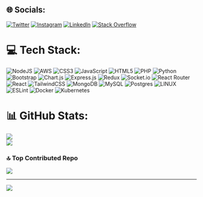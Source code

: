 ## 🌐 Socials:
[![Twitter](https://img.shields.io/badge/Twitter-%231DA1F2.svg?logo=Twitter&logoColor=white)](https://twitter.com/KshitijKarkera) [![Instagram](https://img.shields.io/badge/Instagram-%23E4405F.svg?logo=Instagram&logoColor=white)](https://www.instagram.com/kshitijsk_23/) [![LinkedIn](https://img.shields.io/badge/LinkedIn-%230077B5.svg?logo=linkedin&logoColor=white)](https://www.linkedin.com/in/kshitij-karkera/) [![Stack Overflow](https://img.shields.io/badge/-Stackoverflow-FE7A16?logo=stack-overflow&logoColor=white)](https://stackoverflow.com/users/16016046/kshitij-karkera) 

# 💻 Tech Stack:
![NodeJS](https://img.shields.io/badge/node.js-6DA55F?style=for-the-badge&logo=node.js&logoColor=white) ![AWS](https://img.shields.io/badge/AWS-%23FF9900.svg?style=for-the-badge&logo=amazon-aws&logoColor=white) ![CSS3](https://img.shields.io/badge/css3-%231572B6.svg?style=for-the-badge&logo=css3&logoColor=white) ![JavaScript](https://img.shields.io/badge/javascript-%23323330.svg?style=for-the-badge&logo=javascript&logoColor=%23F7DF1E) ![HTML5](https://img.shields.io/badge/html5-%23E34F26.svg?style=for-the-badge&logo=html5&logoColor=white) ![PHP](https://img.shields.io/badge/php-%23777BB4.svg?style=for-the-badge&logo=php&logoColor=white) ![Python](https://img.shields.io/badge/python-3670A0?style=for-the-badge&logo=python&logoColor=ffdd54) ![Bootstrap](https://img.shields.io/badge/bootstrap-%23563D7C.svg?style=for-the-badge&logo=bootstrap&logoColor=white) ![Chart.js](https://img.shields.io/badge/chart.js-F5788D.svg?style=for-the-badge&logo=chart.js&logoColor=white) ![Express.js](https://img.shields.io/badge/express.js-%23404d59.svg?style=for-the-badge&logo=express&logoColor=%2361DAFB) ![Redux](https://img.shields.io/badge/redux-%23593d88.svg?style=for-the-badge&logo=redux&logoColor=white) ![Socket.io](https://img.shields.io/badge/Socket.io-black?style=for-the-badge&logo=socket.io&badgeColor=010101) ![React Router](https://img.shields.io/badge/React_Router-CA4245?style=for-the-badge&logo=react-router&logoColor=white) ![React](https://img.shields.io/badge/react-%2320232a.svg?style=for-the-badge&logo=react&logoColor=%2361DAFB) ![TailwindCSS](https://img.shields.io/badge/tailwindcss-%2338B2AC.svg?style=for-the-badge&logo=tailwind-css&logoColor=white) ![MongoDB](https://img.shields.io/badge/MongoDB-%234ea94b.svg?style=for-the-badge&logo=mongodb&logoColor=white) ![MySQL](https://img.shields.io/badge/mysql-%2300f.svg?style=for-the-badge&logo=mysql&logoColor=white) ![Postgres](https://img.shields.io/badge/postgres-%23316192.svg?style=for-the-badge&logo=postgresql&logoColor=white) ![LINUX](https://img.shields.io/badge/Linux-FCC624?style=for-the-badge&logo=linux&logoColor=black) ![ESLint](https://img.shields.io/badge/ESLint-4B3263?style=for-the-badge&logo=eslint&logoColor=white) ![Docker](https://img.shields.io/badge/docker-%230db7ed.svg?style=for-the-badge&logo=docker&logoColor=white) ![Kubernetes](https://img.shields.io/badge/kubernetes-%23326ce5.svg?style=for-the-badge&logo=kubernetes&logoColor=white)

# 📊 GitHub Stats:
![](https://github-readme-stats.vercel.app/api?username=Kshitij-Karkera&theme=dark&hide_border=false&include_all_commits=false&count_private=false)<br/>
![](https://github-readme-streak-stats.herokuapp.com/?user=Kshitij-Karkera&theme=dark&hide_border=false)<br/>
![]()

### 🔝 Top Contributed Repo
![](https://github-contributor-stats.vercel.app/api?username=Kshitij-Karkera&limit=5&theme=tokyonight&combine_all_yearly_contributions=true)

---
[![](https://visitcount.itsvg.in/api?id=Kshitij-Karkera&label=Profile%20Views&color=0&icon=0&pretty=false)](https://visitcount.itsvg.in)

